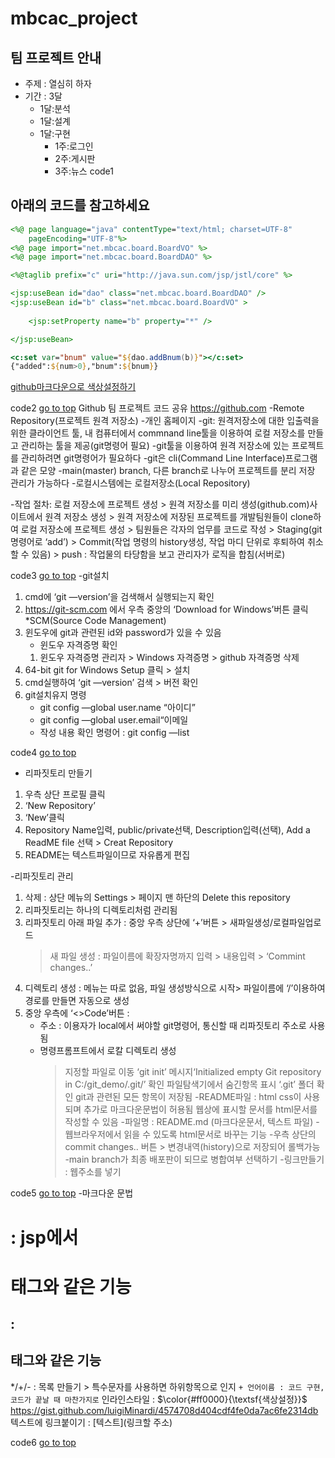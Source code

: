 <a name="top"></a>

# mbcac_project
## 팀 프로젝트 안내

* 주제 : 열심히 하자
* 기간 : 3달
  + 1달:분석
  + 1달:설계
  + 1달:구현
    - 1주:로그인
    - 2주:게시판
    - 3주:뉴스
<a name="code1">code1</a>
## 아래의 코드를 참고하세요
```jsp
<%@ page language="java" contentType="text/html; charset=UTF-8"
    pageEncoding="UTF-8"%>
<%@ page import="net.mbcac.board.BoardVO" %>
<%@ page import="net.mbcac.board.BoardDAO" %>

<%@taglib prefix="c" uri="http://java.sun.com/jsp/jstl/core" %>

<jsp:useBean id="dao" class="net.mbcac.board.BoardDAO" />
<jsp:useBean id="b" class="net.mbcac.board.BoardVO" >
	
	<jsp:setProperty name="b" property="*" />

</jsp:useBean>

<c:set var="bnum" value="${dao.addBnum(b)}"></c:set>
{"added":${num>0},"bnum":${bnum}}
```
[github마크다운으로 색상설정하기](https://gist.github.com/luigiMinardi/4574708d404cdf4fe0da7ac6fe2314db)




<a name="code2">code2</a> [go to top](#top)
Github
팀 프로젝트 코드 공유
https://github.com 
 -Remote Repository(프로젝트 원격 저장소)
 -개인 홈페이지
 -git: 원격저장소에 대한 입출력을 위한 클라이언트 툴, 내 컴퓨터에서 commnand line툴을 이용하여 로컬 저장소를 만들고 관리하는 툴을 제공(git명령어 필요)
 -git툴을 이용하여 원격 저장소에 있는 프로젝트를 관리하려면 git명령어가 필요하다
 -git은 cli(Command Line Interface)프로그램과 같은 모양
 -main(master) branch, 다른 branch로 나누어 프로젝트를 분리 저장 관리가 가능하다
 -로컬시스템에는 로컬저장소(Local Repository)

-작업 절차:
	로컬 저장소에 프로젝트 생성 
	> 원격 저장소를 미리 생성(github.com)사이트에서 원격 저장소 생성 
	> 원격 저장소에 저장된 프로젝트를 개발팀원들이 clone하여 
	  로컬 저장소에 프로젝트 생성
	> 팀원들은 각자의 업무를 코드로 작성
	> Staging(git명령어로 ‘add’) 
	> Commit(작업 명령의 history생성, 작업 마디 단위로 후퇴하여 취소할 수 있음) 
	> push : 작업물의 타당함을 보고 관리자가 로직을 합침(서버로)


 
<a name="code3">code3</a> [go to top](#top)
 -git설치
1. cmd에 ‘git —version’을 검색해서 실행되는지 확인
2. https://git-scm.com 에서 우측 중앙의 ‘Download for Windows’버튼 클릭
*SCM(Source Code Management)
3. 윈도우에 git과 관련된 id와 password가 있을 수 있음
   - 윈도우 자격증명 확인
	1. 윈도우 자격증명 관리자 > Windows 자격증명 > github 자격증명 삭제
4. 64-bit git for Windows Setup  클릭 > 설치
5. cmd실행하여 ‘git —version’ 검색 > 버전 확인
6. git설치유지 명령
	- git config —global user.name “아이디”
	- git config —global user.email“이메일
	- 작성 내용 확인 명령어 : git config —list



<a name="code4">code4</a> [go to top](#top)
 - 리파짓토리 만들기
1. 우측 상단 프로필 클릭
2. ‘New Repository’
3. ‘New’클릭
4. Repository Name입력, public/private선택, Description입력(선택), Add a ReadME file 선택 > Creat Repository
5. README는 텍스트파일이므로 자유롭게 편집

 -리파짓토리 관리
1. 삭제 : 상단 메뉴의 Settings > 페이지 맨 하단의 Delete this repository
2. 리파짓토리는 하나의 디렉토리처럼 관리됨
3. 리파짓토리 아래 파일 추가 : 중앙 우측 상단에 ‘+’버튼 > 새파일생성/로컬파일업로드
	> 새 파일 생성 : 파일이름에 확장자명까지 입력 > 내용입력 > ‘Commint changes..’
4. 디렉토리 생성 : 메뉴는 따로 없음, 파일 생성방식으로 시작> 파일이름에 ‘/’이용하여 경로를 만들면 자동으로 생성
5. 중앙 우측에 ‘<>Code’버튼 : 
	- 주소 : 이용자가 local에서 써야할 git명령어, 통신할 때 리파짓토리 주소로 사용됨 
	- 명령프롬프트에서 로칼 디렉토리 생성 
		> 지정할 파일로 이동
		> ‘git init’ 
		> 메시지‘Initialized empty Git repository in C:/git_demo/.git/’ 확인
		> 파일탐색기에서 숨긴항목 표시
		> ‘.git’ 폴더 확인 
		git과 관련된 모든 항목이 저장됨
 -README파일 : html css이 사용되며 추가로 마크다운문법이 허용됨
	웹상에 표시할 문서를 html문서를 작성할 수 있음
	-파일명 : README.md (마크다운문서, 텍스트 파일)
	-웹브라우저에서 읽을 수 있도록 html문서로 바꾸는 기능
	-우측 상단의 commit changes.. 버튼 > 변경내역(history)으로 저장되어 롤백가능
	-main branch가 최종 배포판이 되므로 병합여부 선택하기
	-링크만들기 : 웹주소를 넣기


<a name="code5">code5</a> [go to top](#top)
 -마크다운 문법
# : jsp에서 <h1>태그와 같은 기능
## : <h2>태그와 같은 기능
*/+/- : 목록 만들기 > 특수문자를 사용하면 하위항목으로 인지
``` + 언어이름 : 코드 구현, 코드가 끝날 때 마찬가지로 ```
인라인스타일 : $\color{#ff0000}{\textsf{색상설정}}$
https://gist.github.com/luigiMinardi/4574708d404cdf4fe0da7ac6fe2314db
텍스트에 링크붙이기 : [텍스트](링크할 주소)



<a name="code6">code6</a> [go to top](#top)
